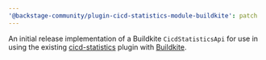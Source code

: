 ```yaml
---
'@backstage-community/plugin-cicd-statistics-module-buildkite': patch
---
```


An initial release implementation of a Buildkite `CicdStatisticsApi` for use in using the existing [cicd-statistics](https://github.com/backstage/community-plugins/tree/main/workspaces/cicd-statistics/plugins/cicd-statistics) plugin with [Buildkite](https://buildkite.com/).
